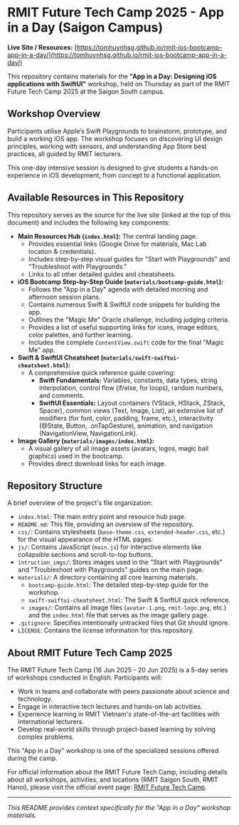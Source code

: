# RMIT Future Tech Camp 2025 - App in a Day (Saigon Campus)

**Live Site / Resources:** [https://tomhuynhsg.github.io/rmit-ios-bootcamp-app-in-a-day/](https://tomhuynhsg.github.io/rmit-ios-bootcamp-app-in-a-day/)

This repository contains materials for the **"App in a Day: Designing iOS applications with SwiftUI"** workshop, held on Thursday as part of the RMIT Future Tech Camp 2025 at the Saigon South campus.

## Workshop Overview

Participants utilise Apple’s Swift Playgrounds to brainstorm, prototype, and build a working iOS app. The workshop focuses on discovering UI design principles, working with sensors, and understanding App Store best practices, all guided by RMIT lecturers.

This one-day intensive session is designed to give students a hands-on experience in iOS development, from concept to a functional application.

## Available Resources in This Repository

This repository serves as the source for the live site (linked at the top of this document) and includes the following key components:

*   **Main Resources Hub (`index.html`):** The central landing page.
    *   Provides essential links (Google Drive for materials, Mac Lab location & credentials).
    *   Includes step-by-step visual guides for "Start with Playgrounds" and "Troubleshoot with Playgrounds."
    *   Links to all other detailed guides and cheatsheets.
*   **iOS Bootcamp Step-by-Step Guide (`materials/bootcamp-guide.html`):**
    *   Follows the "App in a Day" agenda with detailed morning and afternoon session plans.
    *   Contains numerous Swift & SwiftUI code snippets for building the app.
    *   Outlines the "Magic Me" Oracle challenge, including judging criteria.
    *   Provides a list of useful supporting links for icons, image editors, color palettes, and further learning.
    *   Includes the complete `ContentView.swift` code for the final "Magic Me" app.
*   **Swift & SwiftUI Cheatsheet (`materials/swift-swiftui-cheatsheet.html`):**
    *   A comprehensive quick reference guide covering:
        *   **Swift Fundamentals:** Variables, constants, data types, string interpolation, control flow (if/else, for loops), random numbers, and comments.
        *   **SwiftUI Essentials:** Layout containers (VStack, HStack, ZStack, Spacer), common views (Text, Image, List), an extensive list of modifiers (for font, color, padding, frame, etc.), interactivity (@State, Button, .onTapGesture), animation, and navigation (NavigationView, NavigationLink).
*   **Image Gallery (`materials/images/index.html`):**
    *   A visual gallery of all image assets (avatars, logos, magic ball graphics) used in the bootcamp.
    *   Provides direct download links for each image.

## Repository Structure

A brief overview of the project's file organization:

*   `index.html`: The main entry point and resource hub page.
*   `README.md`: This file, providing an overview of the repository.
*   `css/`: Contains stylesheets (`base-theme.css`, `extended-header.css`, etc.) for the visual appearance of the HTML pages.
*   `js/`: Contains JavaScript (`main.js`) for interactive elements like collapsible sections and scroll-to-top buttons.
*   `intruction_imgs/`: Stores images used in the "Start with Playgrounds" and "Troubleshoot with Playgrounds" guides on the main page.
*   `materials/`: A directory containing all core learning materials.
    *   `bootcamp-guide.html`: The detailed step-by-step guide for the workshop.
    *   `swift-swiftui-cheatsheet.html`: The Swift & SwiftUI quick reference.
    *   `images/`: Contains all image files (`avatar-1.png`, `rmit-logo.png`, etc.) and the `index.html` file that serves as the image gallery page.
*   `.gitignore`: Specifies intentionally untracked files that Git should ignore.
*   `LICENSE`: Contains the license information for this repository.

## About RMIT Future Tech Camp 2025

The RMIT Future Tech Camp (16 Jun 2025 - 20 Jun 2025) is a 5-day series of workshops conducted in English. Participants will:
- Work in teams and collaborate with peers passionate about science and technology.
- Engage in interactive tech lectures and hands-on lab activities.
- Experience learning in RMIT Vietnam's state-of-the-art facilities with international lecturers.
- Develop real-world skills through project-based learning by solving complex problems.

This "App in a Day" workshop is one of the specialized sessions offered during the camp.

For official information about the RMIT Future Tech Camp, including details about all workshops, activities, and locations (RMIT Saigon South, RMIT Hanoi), please visit the official event page: [RMIT Future Tech Camp](https://www.rmit.edu.vn/events/future-tech-camp).

---

*This README provides context specifically for the "App in a Day" workshop materials.*
